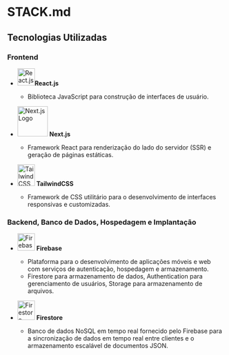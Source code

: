 # STACK.md

## Tecnologias Utilizadas

### Frontend

- <img src="https://upload.wikimedia.org/wikipedia/commons/a/a7/React-icon.svg" alt="React.js Logo" width="40" height="40" />**React.js** 
  - Biblioteca JavaScript para construção de interfaces de usuário.

- <img src="https://upload.wikimedia.org/wikipedia/commons/8/8e/Nextjs-logo.svg" alt="Next.js Logo" width="70" /> **Next.js** 
  - Framework React para renderização do lado do servidor (SSR) e geração de páginas estáticas.

- <img src="https://upload.wikimedia.org/wikipedia/commons/d/d5/Tailwind_CSS_Logo.svg" alt="TailwindCSS Logo" width="40" height="50" /> **TailwindCSS** 
  - Framework de CSS utilitário para o desenvolvimento de interfaces responsivas e customizadas.

### Backend, Banco de Dados, Hospedagem e Implantação

- <img src="https://www.gstatic.com/devrel-devsite/prod/veedbeaae685ee44a03112cb16b1d4bd8e26efe964d9c2b235745fe9600d13418/firebase/images/touchicon-180.png" alt="Firebase Logo" width="40" height="40" /> **Firebase** 
  - Plataforma para o desenvolvimento de aplicações móveis e web com serviços de autenticação, hospedagem e armazenamento.
  - Firestore para armazenamento de dados, Authentication para gerenciamento de usuários, Storage para armazenamento de arquivos.

- <img src="https://static-00.iconduck.com/assets.00/file-type-firestore-icon-1780x2048-0rzupks3.png" alt="Firestore Logo" width="40" height="45" /> **Firestore** 
  - Banco de dados NoSQL em tempo real fornecido pelo Firebase para a sincronização de dados em tempo real entre clientes e o armazenamento escalável de documentos JSON.